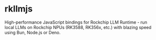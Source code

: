 # rkllmjs
High-performance JavaScript bindings for Rockchip LLM Runtime - run local LLMs on Rockchip NPUs (RK3588, RK356x, etc.) with blazing speed using Bun, Node.js or Deno.
